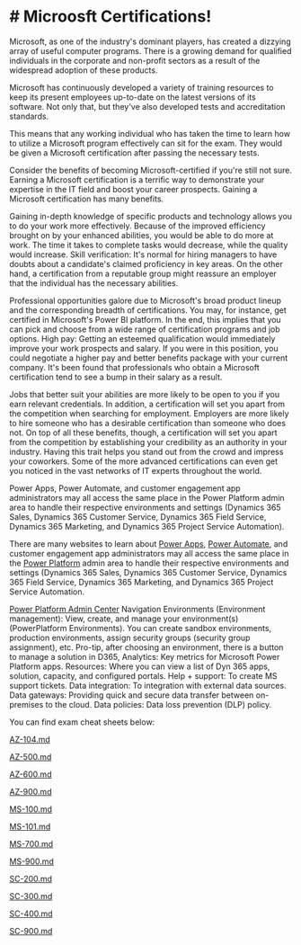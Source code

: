 # # Microosft Certifications!

Microsoft, as one of the industry's dominant players, has created a dizzying array of useful computer programs. There is a growing demand for qualified individuals in the corporate and non-profit sectors as a result of the widespread adoption of these products.

Microsoft has continuously developed a variety of training resources to keep its present employees up-to-date on the latest versions of its software. Not only that, but they've also developed tests and accreditation standards.

This means that any working individual who has taken the time to learn how to utilize a Microsoft program effectively can sit for the exam. They would be given a Microsoft certification after passing the necessary tests.

Consider the benefits of becoming Microsoft-certified if you're still not sure. Earning a Microsoft certification is a terrific way to demonstrate your expertise in the IT field and boost your career prospects. Gaining a Microsoft certification has many benefits.

Gaining in-depth knowledge of specific products and technology allows you to do your work more effectively. Because of the improved efficiency brought on by your enhanced abilities, you would be able to do more at work. The time it takes to complete tasks would decrease, while the quality would increase.
Skill verification: It's normal for hiring managers to have doubts about a candidate's claimed proficiency in key areas. On the other hand, a certification from a reputable group might reassure an employer that the individual has the necessary abilities.

Professional opportunities galore due to Microsoft's broad product lineup and the corresponding breadth of certifications. You may, for instance, get certified in Microsoft's Power BI platform. In the end, this implies that you can pick and choose from a wide range of certification programs and job options.
High pay: Getting an esteemed qualification would immediately improve your work prospects and salary. If you were in this position, you could negotiate a higher pay and better benefits package with your current company. It's been found that professionals who obtain a Microsoft certification tend to see a bump in their salary as a result.

Jobs that better suit your abilities are more likely to be open to you if you earn relevant credentials. In addition, a certification will set you apart from the competition when searching for employment. Employers are more likely to hire someone who has a desirable certification than someone who does not.
On top of all these benefits, though, a certification will set you apart from the competition by establishing your credibility as an authority in your industry. Having this trait helps you stand out from the crowd and impress your coworkers. Some of the more advanced certifications can even get you noticed in the vast networks of IT experts throughout the world.

Power Apps, Power Automate, and customer engagement app administrators may all access the same place in the Power Platform admin area to handle their respective environments and settings (Dynamics 365 Sales, Dynamics 365 Customer Service, Dynamics 365 Field Service, Dynamics 365 Marketing, and Dynamics 365 Project Service Automation).

There are many websites to learn about [Power Apps](https://www.learnthecontent.com/exam/power-platform/pl-900-microsoft-power-platform-fundamentals), [Power Automate](https://www.learnthecontent.com/exam/power-platform/pl-900-microsoft-power-platform-fundamentals), and customer engagement app administrators may all access the same place in the [Power Platform](https://www.learnthecontent.com/) admin area to handle their respective environments and settings (Dynamics 365 Sales, Dynamics 365 Customer Service, Dynamics 365 Field Service, Dynamics 365 Marketing, and Dynamics 365 Project Service Automation.

[Power Platform Admin Center](https://www.learnthecontent.com/) Navigation
Environments (Environment management): View, create, and manage your environment(s) (PowerPlatform Environments). You can create sandbox environments, production environments, assign security groups (security group assignment), etc. Pro-tip, after choosing an environment, there is a button to manage a solution in D365,
Analytics: Key metrics for Microsoft Power Platform apps.
Resources: Where you can view a list of Dyn 365 apps, solution, capacity, and configured portals.
Help + support: To create MS support tickets.
Data integration: To integration with external data sources.
Data gateways: Providing quick and secure data transfer between on-premises to the cloud.
Data policies: Data loss prevention (DLP) policy.

You can find exam cheat sheets below:

[AZ-104.md](/AZ-104.md)

[AZ-500.md](/AZ-500.md)

[AZ-600.md](/AZ-600.md)

[AZ-900.md](/AZ-900.md)

[MS-100.md](/MS-100.md)

[MS-101.md](/MS-101.md)

[MS-700.md](/MS-700.md)

[MS-900.md](/MS-900.md)

[SC-200.md](/SC-200.md)

[SC-300.md](/SC-300.md)

[SC-400.md](/SC-400.md)

[SC-900.md](/SC-900.md)
